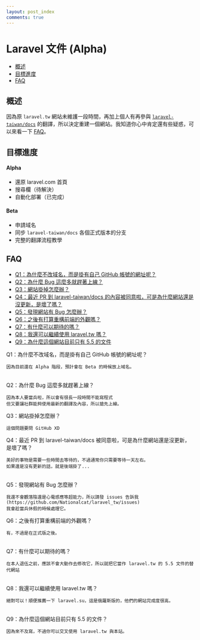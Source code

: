 ```yaml
---
layout: post_index
comments: true
---
```

# Laravel 文件 (Alpha)

- [概述](#introduction)
- [目標進度](#progress)
- [FAQ](#FAQ)

<a name="introduction"></a>
## 概述

因為原 `laravel.tw` 網站未維護一段時間，再加上個人有再參與 [`laravel-taiwan/docs`](https://github.com/laravel-taiwan/docs) 的翻譯，所以決定重建一個網站。我知道你心中肯定還有些疑惑，可以來看一下 [FAQ](#FAQ)。


<a name="progress"></a>
## 目標進度

#### Alpha

- 還原 laravel.com 首頁
- 搜尋欄（待解決） 
- 自動化部署（已完成）

#### Beta

- 申請域名
- 同步 `laravel-taiwan/docs` 各個正式版本的分支
- 完整的翻譯流程教學


<a name="FAQ"></a>
## FAQ

- [Q1：為什麼不改域名，而是掛有自己 GitHub 帳號的網址呢？](#Q1)
- [Q2：為什麼 Bug 這麼多就趕著上線？](#Q2)
- [Q3：網站掛掉怎麼辦？](#Q3)
- [Q4：最近 PR 到 laravel-taiwan/docs 的內容被同意啦，可是為什麼網站還是沒更新，是壞了嗎？](#Q4)
- [Q5：發現網站有 Bug 怎麼辦？](#Q5)
- [Q6：之後有打算重構前端的外觀嗎？](#Q6)
- [Q7：有什麼可以期待的嗎？](#Q7)
- [Q8：我還可以繼續使用 laravel.tw 嗎？](#Q8)
- [Q9：為什麼這個網站目前只有 5.5 的文件](#Q9)


<a name="Q1"></a>
Q1：為什麼不改域名，而是掛有自己 GitHub 帳號的網址呢？

    因為目前還在 Alpha 階段，預計會在 Beta 的時候放上域名。
    
<a name="Q2"></a>   
Q2：為什麼 Bug 這麼多就趕著上線？

    因為本人要當兵啦，所以會有很長一段時間不能寫程式
    但又要讓社群能夠使用最新的翻譯及內容，所以搶先上線。

<a name="Q3"></a>
Q3：網站掛掉怎麼辦？

    這個問題要問 GitHub XD 

<a name="Q4"></a>
Q4：最近 PR 到 laravel-taiwan/docs 被同意啦，可是為什麼網站還是沒更新，是壞了嗎？
    
    美好的事物是需要一些時間去等待的，不過通常你只需要等待一天左右。
    如果還是沒有更新的話，就是後端掛了...
   
<a name="Q5"></a>    
Q5：發現網站有 Bug 怎麼辦？

    我還不會觀落陰還是心電感應等超能力，所以請發 issues 告訴我
    (https://github.com/Nationalcat/laravel_tw/issues)
    我會趁當兵休假的時候處理它。
    
<a name="Q6"></a>
Q6：之後有打算重構前端的外觀嗎？

    有，不過是在正式版之後。

<a name="Q7"></a>    
Q7：有什麼可以期待的嗎？            

    在本人退伍之前，應該不會大動作去修改它，所以就把它當作 laravel.tw 的 5.5 文件的替代網站
 
<a name="Q8"></a>   
Q8：我還可以繼續使用 laravel.tw 嗎？

    絕對可以！順便推薦一下 laravel.su，這是俄羅斯版的，他們的網站完成度很高。

<a name="Q9"></a>    
Q9：為什麼這個網站目前只有 5.5 的文件？

    因為來不及寫，不過你可以交叉使用 laravel.tw 與本站。 
